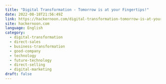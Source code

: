 ```yaml
---
title: "Digital Transformation - Tomorrow is at your Fingertips!"
date: 2022-08-18T21:56:49Z
link: https://hackernoon.com/digital-transformation-tomorrow-is-at-your-fingertips?source=rss&utm_medium=RSS&utm_source=news.12bit.vn
site: hackernoon.com
language: English
category:
  - digital-transformation
  - direct-sales
  - business-transformation
  - good-company
  - technology
  - future-technology
  - direct-selling
  - digital-marketing
draft: false
---
```

